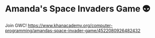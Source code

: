 # Amanda's Space Invaders Game 👽
Join GWC!
<https://www.khanacademy.org/computer-programming/amandas-space-invader-game/4522080926482432>
